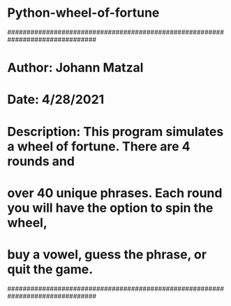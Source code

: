 # Python-wheel-of-fortune

###############################################################################
# Author: Johann Matzal
# Date: 4/28/2021
# Description: This program simulates a wheel of fortune. There are 4 rounds and
# over 40 unique phrases. Each round you will have the option to spin the wheel,
# buy a vowel, guess the phrase, or quit the game.
###############################################################################
